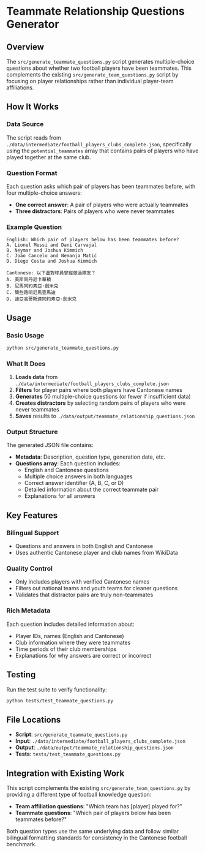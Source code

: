 # Teammate Relationship Questions Generator

## Overview

The `src/generate_teammate_questions.py` script generates multiple-choice questions about whether two football players have been teammates. This complements the existing `src/generate_team_questions.py` script by focusing on player relationships rather than individual player-team affiliations.

## How It Works

### Data Source
The script reads from `./data/intermediate/football_players_clubs_complete.json`, specifically using the `potential_teammates` array that contains pairs of players who have played together at the same club.

### Question Format
Each question asks which pair of players has been teammates before, with four multiple-choice answers:
- **One correct answer**: A pair of players who were actually teammates
- **Three distractors**: Pairs of players who were never teammates

### Example Question
```
English: Which pair of players below has been teammates before?
A. Lionel Messi and Dani Carvajal
B. Neymar and Joshua Kimmich
C. João Cancelo and Nemanja Matić
D. Diego Costa and Joshua Kimmich

Cantonese: 以下邊對球員曾經做過隊友？
A. 美斯同丹尼卡華積
B. 尼馬同約素亞·劍米克
C. 簡些路同尼馬查馬迪
D. 迪亞高哥斯達同約素亞·劍米克
```

## Usage

### Basic Usage
```bash
python src/generate_teammate_questions.py
```

### What It Does
1. **Loads data** from `./data/intermediate/football_players_clubs_complete.json`
2. **Filters** for player pairs where both players have Cantonese names
3. **Generates** 50 multiple-choice questions (or fewer if insufficient data)
4. **Creates distractors** by selecting random pairs of players who were never teammates
5. **Saves** results to `./data/output/teammate_relationship_questions.json`

### Output Structure
The generated JSON file contains:
- **Metadata**: Description, question type, generation date, etc.
- **Questions array**: Each question includes:
  - English and Cantonese questions
  - Multiple choice answers in both languages
  - Correct answer identifier (A, B, C, or D)
  - Detailed information about the correct teammate pair
  - Explanations for all answers

## Key Features

### Bilingual Support
- Questions and answers in both English and Cantonese
- Uses authentic Cantonese player and club names from WikiData

### Quality Control
- Only includes players with verified Cantonese names
- Filters out national teams and youth teams for cleaner questions
- Validates that distractor pairs are truly non-teammates

### Rich Metadata
Each question includes detailed information about:
- Player IDs, names (English and Cantonese)
- Club information where they were teammates
- Time periods of their club memberships
- Explanations for why answers are correct or incorrect

## Testing

Run the test suite to verify functionality:
```bash
python tests/test_teammate_questions.py
```

## File Locations

- **Script**: `src/generate_teammate_questions.py`
- **Input**: `./data/intermediate/football_players_clubs_complete.json`
- **Output**: `./data/output/teammate_relationship_questions.json`
- **Tests**: `tests/test_teammate_questions.py`

## Integration with Existing Work

This script complements the existing `src/generate_team_questions.py` by providing a different type of football knowledge question:

- **Team affiliation questions**: "Which team has [player] played for?"
- **Teammate questions**: "Which pair of players below has been teammates before?"

Both question types use the same underlying data and follow similar bilingual formatting standards for consistency in the Cantonese football benchmark.

